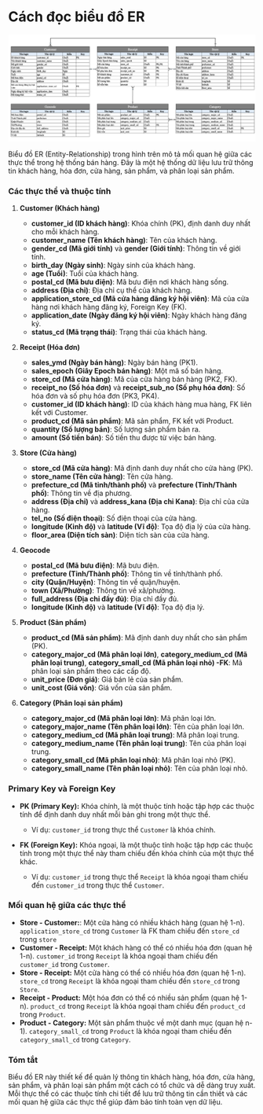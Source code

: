 # Cách đọc biểu đồ ER

![ER Diagram](./ER_diagram.png)

Biểu đồ ER (Entity-Relationship) trong hình trên mô tả mối quan hệ giữa các thực thể trong hệ thống bán hàng. Đây là một hệ thống dữ liệu lưu trữ thông tin khách hàng, hóa đơn, cửa hàng, sản phẩm, và phân loại sản phẩm.

### Các thực thể và thuộc tính

1. **Customer (Khách hàng)**

   - **customer_id (ID khách hàng)**: Khóa chính (PK), định danh duy nhất cho mỗi khách hàng.
   - **customer_name (Tên khách hàng)**: Tên của khách hàng.
   - **gender_cd (Mã giới tính)** và **gender (Giới tính)**: Thông tin về giới tính.
   - **birth_day (Ngày sinh)**: Ngày sinh của khách hàng.
   - **age (Tuổi)**: Tuổi của khách hàng.
   - **postal_cd (Mã bưu điện)**: Mã bưu điện nơi khách hàng sống.
   - **address (Địa chỉ)**: Địa chỉ cụ thể của khách hàng.
   - **application_store_cd (Mã cửa hàng đăng ký hội viên)**: Mã của cửa hàng nơi khách hàng đăng ký, Foreign Key (FK).
   - **application_date (Ngày đăng ký hội viên)**: Ngày khách hàng đăng ký.
   - **status_cd (Mã trạng thái)**: Trạng thái của khách hàng.

2. **Receipt (Hóa đơn)**

   - **sales_ymd (Ngày bán hàng)**: Ngày bán hàng (PK1).
   - **sales_epoch (Giây Epoch bán hàng)**: Một mã số bán hàng.
   - **store_cd (Mã cửa hàng)**: Mã của cửa hàng bán hàng (PK2, FK).
   - **receipt_no (Số hóa đơn)** và **receipt_sub_no (Số phụ hóa đơn)**: Số hóa đơn và số phụ hóa đơn (PK3, PK4).
   - **customer_id (ID khách hàng)**: ID của khách hàng mua hàng, FK liên kết với Customer.
   - **product_cd (Mã sản phẩm)**: Mã sản phẩm, FK kết với Product.
   - **quantity (Số lượng bán)**: Số lượng sản phẩm bán ra.
   - **amount (Số tiền bán)**: Số tiền thu được từ việc bán hàng.

3. **Store (Cửa hàng)**

   - **store_cd (Mã cửa hàng)**: Mã định danh duy nhất cho cửa hàng (PK).
   - **store_name (Tên cửa hàng)**: Tên cửa hàng.
   - **prefecture_cd (Mã tỉnh/thành phố)** và **prefecture (Tỉnh/Thành phố)**: Thông tin về địa phương.
   - **address (Địa chỉ)** và **address_kana (Địa chỉ Kana)**: Địa chỉ của cửa hàng.
   - **tel_no (Số điện thoại)**: Số điện thoại của cửa hàng.
   - **longitude (Kinh độ)** và **latitude (Vĩ độ)**: Tọa độ địa lý của cửa hàng.
   - **floor_area (Diện tích sàn)**: Diện tích sàn của cửa hàng.

4. **Geocode**

   - **postal_cd (Mã bưu điện)**: Mã bưu điện.
   - **prefecture (Tỉnh/Thành phố)**: Thông tin về tỉnh/thành phố.
   - **city (Quận/Huyện)**: Thông tin về quận/huyện.
   - **town (Xã/Phường)**: Thông tin về xã/phường.
   - **full_address (Địa chỉ đầy đủ)**: Địa chỉ đầy đủ.
   - **longitude (Kinh độ)** và **latitude (Vĩ độ)**: Tọa độ địa lý.

5. **Product (Sản phẩm)**

   - **product_cd (Mã sản phẩm)**: Mã định danh duy nhất cho sản phẩm (PK).
   - **category_major_cd (Mã phân loại lớn)**, **category_medium_cd (Mã phân loại trung)**, **category_small_cd (Mã phân loại nhỏ) -FK**: Mã phân loại sản phẩm theo các cấp độ.
   - **unit_price (Đơn giá)**: Giá bán lẻ của sản phẩm.
   - **unit_cost (Giá vốn)**: Giá vốn của sản phẩm.

6. **Category (Phân loại sản phẩm)**
   - **category_major_cd (Mã phân loại lớn)**: Mã phân loại lớn.
   - **category_major_name (Tên phân loại lớn)**: Tên của phân loại lớn.
   - **category_medium_cd (Mã phân loại trung)**: Mã phân loại trung.
   - **category_medium_name (Tên phân loại trung)**: Tên của phân loại trung.
   - **category_small_cd (Mã phân loại nhỏ)**: Mã phân loại nhỏ (PK).
   - **category_small_name (Tên phân loại nhỏ)**: Tên của phân loại nhỏ.

### Primary Key và Foreign Key

- **PK (Primary Key):** Khóa chính, là một thuộc tính hoặc tập hợp các thuộc tính để định danh duy nhất mỗi bản ghi trong một thực thể.

  - Ví dụ: `customer_id` trong thực thể `Customer` là khóa chính.

- **FK (Foreign Key):** Khóa ngoại, là một thuộc tính hoặc tập hợp các thuộc tính trong một thực thể này tham chiếu đến khóa chính của một thực thể khác.
  - Ví dụ: `customer_id` trong thực thể `Receipt` là khóa ngoại tham chiếu đến `customer_id` trong thực thể `Customer`.

### Mối quan hệ giữa các thực thể

- **Store - Customer:**: Một cửa hàng có nhiều khách hàng (quan hệ 1-n). `application_store_cd` trong `Customer` là FK tham chiếu đến `store_cd` trong `store`
- **Customer - Receipt:** Một khách hàng có thể có nhiều hóa đơn (quan hệ 1-n). `customer_id` trong `Receipt` là khóa ngoại tham chiếu đến `customer_id` trong `Customer`.
- **Store - Receipt:** Một cửa hàng có thể có nhiều hóa đơn (quan hệ 1-n). `store_cd` trong `Receipt` là khóa ngoại tham chiếu đến `store_cd` trong `Store`.
- **Receipt - Product:** Một hóa đơn có thể có nhiều sản phẩm (quan hệ 1-n). `product_cd` trong `Receipt` là khóa ngoại tham chiếu đến `product_cd` trong `Product`.
- **Product - Category:** Một sản phẩm thuộc về một danh mục (quan hệ n-1). `category_small_cd` trong `Product` là khóa ngoại tham chiếu đến `category_small_cd` trong `Category`.

### Tóm tắt

Biểu đồ ER này thiết kế để quản lý thông tin khách hàng, hóa đơn, cửa hàng, sản phẩm, và phân loại sản phẩm một cách có tổ chức và dễ dàng truy xuất. Mỗi thực thể có các thuộc tính chi tiết để lưu trữ thông tin cần thiết và các mối quan hệ giữa các thực thể giúp đảm bảo tính toàn vẹn dữ liệu.
